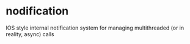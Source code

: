 # nodification
 IOS style internal notification system for managing multithreaded (or in reality, async) calls

